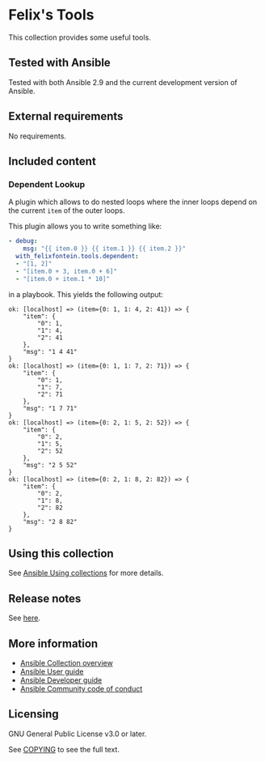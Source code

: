 # Felix's Tools

This collection provides some useful tools.

## Tested with Ansible

Tested with both Ansible 2.9 and the current development version of Ansible.

## External requirements

No requirements.

## Included content

### Dependent Lookup

A plugin which allows to do nested loops where the inner loops depend on the current `item` of the outer loops.

This plugin allows you to write something like:

```yaml
- debug:
    msg: "{{ item.0 }} {{ item.1 }} {{ item.2 }}"
  with_felixfontein.tools.dependent:
  - "[1, 2]"
  - "[item.0 + 3, item.0 + 6]"
  - "[item.0 + item.1 * 10]"
```

in a playbook. This yields the following output:

```
ok: [localhost] => (item={0: 1, 1: 4, 2: 41}) => {
    "item": {
        "0": 1,
        "1": 4,
        "2": 41
    },
    "msg": "1 4 41"
}
ok: [localhost] => (item={0: 1, 1: 7, 2: 71}) => {
    "item": {
        "0": 1,
        "1": 7,
        "2": 71
    },
    "msg": "1 7 71"
}
ok: [localhost] => (item={0: 2, 1: 5, 2: 52}) => {
    "item": {
        "0": 2,
        "1": 5,
        "2": 52
    },
    "msg": "2 5 52"
}
ok: [localhost] => (item={0: 2, 1: 8, 2: 82}) => {
    "item": {
        "0": 2,
        "1": 8,
        "2": 82
    },
    "msg": "2 8 82"
}
```

## Using this collection

See [Ansible Using collections](https://docs.ansible.com/ansible/latest/user_guide/collections_using.html) for more details.

## Release notes

See [here](https://github.com/felixfontein/ansible-tools/tree/master/changelogs/CHANGELOG.rst).

## More information

- [Ansible Collection overview](https://github.com/ansible-collections/overview)
- [Ansible User guide](https://docs.ansible.com/ansible/latest/user_guide/index.html)
- [Ansible Developer guide](https://docs.ansible.com/ansible/latest/dev_guide/index.html)
- [Ansible Community code of conduct](https://docs.ansible.com/ansible/latest/community/code_of_conduct.html)

## Licensing

GNU General Public License v3.0 or later.

See [COPYING](https://www.gnu.org/licenses/gpl-3.0.txt) to see the full text.
